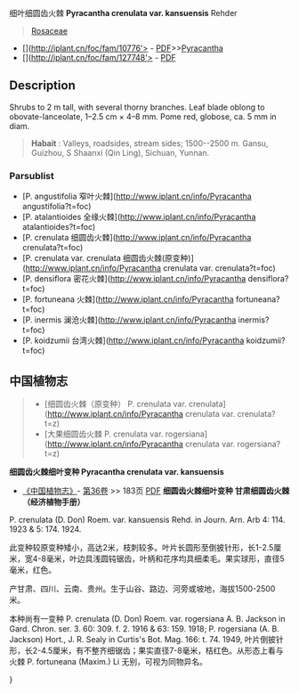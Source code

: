 细叶细圆齿火棘 **Pyracantha crenulata var. kansuensis** Rehder

> [Rosaceae](http://www.iplant.cn/info/Rosaceae?t=foc)
* [](http://iplant.cn/foc/fam/10776'> - [PDF](http://iplant.cn/foc/pdf/Rosaceae.pdf)>>[Pyracantha](http://www.iplant.cn/info/Pyracantha?t=foc)
* [](http://iplant.cn/foc/fam/127748'> - [PDF](http://www.iplant.cn/foc/pdf/Pyracantha.pdf)

## Description

Shrubs to 2 m tall, with several thorny branches. Leaf blade oblong to obovate-lanceolate, 1–2.5 cm × 4–8 mm. Pome red, globose, ca. 5 mm in diam.


> **Habait** : 
> Valleys, roadsides, stream sides; 1500--2500 m. Gansu, Guizhou, S Shaanxi (Qin Ling), Sichuan, Yunnan.

### Parsublist

* [P.  angustifolia  窄叶火棘](http://www.iplant.cn/info/Pyracantha angustifolia?t=foc)
* [P.  atalantioides  全缘火棘](http://www.iplant.cn/info/Pyracantha atalantioides?t=foc)
* [P.  crenulata  细圆齿火棘](http://www.iplant.cn/info/Pyracantha crenulata?t=foc)
* [P.  crenulata var. crenulata  细圆齿火棘(原变种)](http://www.iplant.cn/info/Pyracantha crenulata var. crenulata?t=foc)
* [P.  densiflora  密花火棘](http://www.iplant.cn/info/Pyracantha densiflora?t=foc)
* [P.  fortuneana  火棘](http://www.iplant.cn/info/Pyracantha fortuneana?t=foc)
* [P.  inermis  澜沧火棘](http://www.iplant.cn/info/Pyracantha inermis?t=foc)
* [P.  koidzumii  台湾火棘](http://www.iplant.cn/info/Pyracantha koidzumii?t=foc)

## 中国植物志

> * [细圆齿火棘（原变种）  P.  crenulata var. crenulata](http://www.iplant.cn/info/Pyracantha crenulata var. crenulata?t=z)
> * [大果细圆齿火棘  P.  crenulata var. rogersiana](http://www.iplant.cn/info/Pyracantha crenulata var. rogersiana?t=z)


**细圆齿火棘细叶变种 Pyracantha crenulata var. kansuensis**

* [《中国植物志》](http://www.iplant.cn/frps)- [第36卷](http://www.iplant.cn/frps/vol/36) >> 183页 [PDF](http://www.iplant.cn/frps/pdf/36/183a.pdf)
**细圆齿火棘细叶变种 甘肃细圆齿火棘（经济植物手册）**

P. crenulata (D. Don) Roem. var. kansuensis Rehd. in Journ. Arn. Arb 4: 114. 1923 & 5: 174. 1924.

此变种较原变种矮小，高达2米，枝刺较多。叶片长圆形至倒披针形，长1-2.5厘米，宽4-8毫米，叶边具浅圆钝锯齿，叶柄和花序均具细柔毛。果实球形，直径5毫米，红色。

产甘肃、四川、云南、贵州。生于山谷、路边、河旁或坡地，海拔1500-2500米。

本种尚有一变种 P. crenulata (D. Don) Roem. var. rogersiana A. B. Jackson in Gard. Chron. ser. 3. 60: 309. f. 2. 1916 & 63: 159. 1918; P. rogersiana (A. B. Jackson) Hort., J. R. Sealy in Curtis's Bot. Mag. 166: t. 74. 1949, 叶片倒披针形，长2-4.5厘米，有不整齐细锯齿；果实直径7-8毫米，桔红色。从形态上看与火棘 P. fortuneana (Maxim.) Li 无别，可视为同物异名。

}